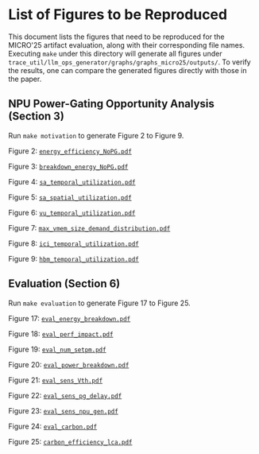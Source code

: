 # List of Figures to be Reproduced

This document lists the figures that need to be reproduced for the MICRO'25 artifact evaluation, along with their corresponding file names.
Executing `make` under this directory will generate all figures under `trace_util/llm_ops_generator/graphs/graphs_micro25/outputs/`.
To verify the results, one can compare the generated figures directly with those in the paper.


## NPU Power-Gating Opportunity Analysis (Section 3)

Run `make motivation` to generate Figure 2 to Figure 9.

Figure 2: [```energy_efficiency_NoPG.pdf```](outputs/energy_efficiency_NoPG.pdf)

Figure 3: [```breakdown_energy_NoPG.pdf```](outputs/breakdown_energy_NoPG.pdf)

Figure 4: [```sa_temporal_utilization.pdf```](outputs/sa_temporal_utilization.pdf)

Figure 5: [```sa_spatial_utilization.pdf```](outputs/sa_spatial_utilization.pdf)

Figure 6: [```vu_temporal_utilization.pdf```](outputs/vu_temporal_utilization.pdf)

Figure 7: [```max_vmem_size_demand_distribution.pdf```](outputs/max_vmem_size_demand_distribution.pdf)

Figure 8: [```ici_temporal_utilization.pdf```](outputs/ici_temporal_utilization.pdf)

Figure 9: [```hbm_temporal_utilization.pdf```](outputs/hbm_temporal_utilization.pdf)


## Evaluation (Section 6)

Run `make evaluation` to generate Figure 17 to Figure 25.

Figure 17: [```eval_energy_breakdown.pdf```](outputs/eval_energy_breakdown.pdf)

Figure 18: [```eval_perf_impact.pdf```](outputs/eval_perf_impact.pdf)

Figure 19: [```eval_num_setpm.pdf```](outputs/eval_num_setpm.pdf)

Figure 20: [```eval_power_breakdown.pdf```](outputs/eval_power_breakdown.pdf)

Figure 21: [```eval_sens_Vth.pdf```](outputs/eval_sens_Vth.pdf)

Figure 22: [```eval_sens_pg_delay.pdf```](outputs/eval_sens_pg_delay.pdf)

Figure 23: [```eval_sens_npu_gen.pdf```](outputs/eval_sens_npu_gen.pdf)

Figure 24: [```eval_carbon.pdf```](outputs/eval_carbon.pdf)

Figure 25: [```carbon_efficiency_lca.pdf```](outputs/carbon_efficiency_lca.pdf)
